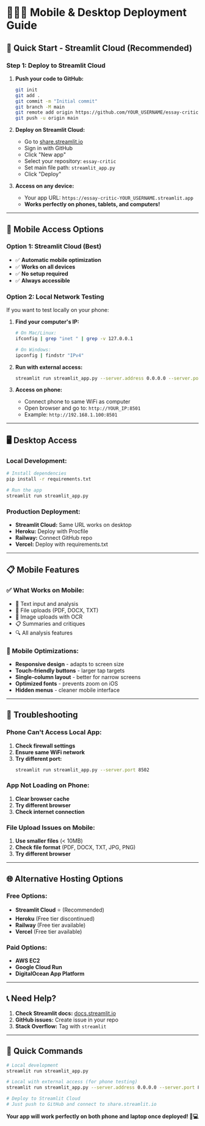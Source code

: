 # 📱📱📱 Mobile & Desktop Deployment Guide

## 🚀 **Quick Start - Streamlit Cloud (Recommended)**

### **Step 1: Deploy to Streamlit Cloud**
1. **Push your code to GitHub:**
   ```bash
   git init
   git add .
   git commit -m "Initial commit"
   git branch -M main
   git remote add origin https://github.com/YOUR_USERNAME/essay-critic.git
   git push -u origin main
   ```

2. **Deploy on Streamlit Cloud:**
   - Go to [share.streamlit.io](https://share.streamlit.io)
   - Sign in with GitHub
   - Click "New app"
   - Select your repository: `essay-critic`
   - Set main file path: `streamlit_app.py`
   - Click "Deploy"

3. **Access on any device:**
   - Your app URL: `https://essay-critic-YOUR_USERNAME.streamlit.app`
   - **Works perfectly on phones, tablets, and computers!**

---

## 📱 **Mobile Access Options**

### **Option 1: Streamlit Cloud (Best)**
- ✅ **Automatic mobile optimization**
- ✅ **Works on all devices**
- ✅ **No setup required**
- ✅ **Always accessible**

### **Option 2: Local Network Testing**
If you want to test locally on your phone:

1. **Find your computer's IP:**
   ```bash
   # On Mac/Linux:
   ifconfig | grep "inet " | grep -v 127.0.0.1
   
   # On Windows:
   ipconfig | findstr "IPv4"
   ```

2. **Run with external access:**
   ```bash
   streamlit run streamlit_app.py --server.address 0.0.0.0 --server.port 8501
   ```

3. **Access on phone:**
   - Connect phone to same WiFi as computer
   - Open browser and go to: `http://YOUR_IP:8501`
   - Example: `http://192.168.1.100:8501`

---

## 🖥️ **Desktop Access**

### **Local Development:**
```bash
# Install dependencies
pip install -r requirements.txt

# Run the app
streamlit run streamlit_app.py
```

### **Production Deployment:**
- **Streamlit Cloud:** Same URL works on desktop
- **Heroku:** Deploy with Procfile
- **Railway:** Connect GitHub repo
- **Vercel:** Deploy with requirements.txt

---

## 📋 **Mobile Features**

### **✅ What Works on Mobile:**
- 📝 Text input and analysis
- 📁 File uploads (PDF, DOCX, TXT)
- 📸 Image uploads with OCR
- 📋 Summaries and critiques
- 🔍 All analysis features

### **📱 Mobile Optimizations:**
- **Responsive design** - adapts to screen size
- **Touch-friendly buttons** - larger tap targets
- **Single-column layout** - better for narrow screens
- **Optimized fonts** - prevents zoom on iOS
- **Hidden menus** - cleaner mobile interface

---

## 🔧 **Troubleshooting**

### **Phone Can't Access Local App:**
1. **Check firewall settings**
2. **Ensure same WiFi network**
3. **Try different port:**
   ```bash
   streamlit run streamlit_app.py --server.port 8502
   ```

### **App Not Loading on Phone:**
1. **Clear browser cache**
2. **Try different browser**
3. **Check internet connection**

### **File Upload Issues on Mobile:**
1. **Use smaller files** (< 10MB)
2. **Check file format** (PDF, DOCX, TXT, JPG, PNG)
3. **Try different browser**

---

## 🌐 **Alternative Hosting Options**

### **Free Options:**
- **Streamlit Cloud** ⭐ (Recommended)
- **Heroku** (Free tier discontinued)
- **Railway** (Free tier available)
- **Vercel** (Free tier available)

### **Paid Options:**
- **AWS EC2**
- **Google Cloud Run**
- **DigitalOcean App Platform**

---

## 📞 **Need Help?**

1. **Check Streamlit docs:** [docs.streamlit.io](https://docs.streamlit.io)
2. **GitHub issues:** Create issue in your repo
3. **Stack Overflow:** Tag with `streamlit`

---

## 🎯 **Quick Commands**

```bash
# Local development
streamlit run streamlit_app.py

# Local with external access (for phone testing)
streamlit run streamlit_app.py --server.address 0.0.0.0 --server.port 8501

# Deploy to Streamlit Cloud
# Just push to GitHub and connect to share.streamlit.io
```

**Your app will work perfectly on both phone and laptop once deployed! 📱💻** 
